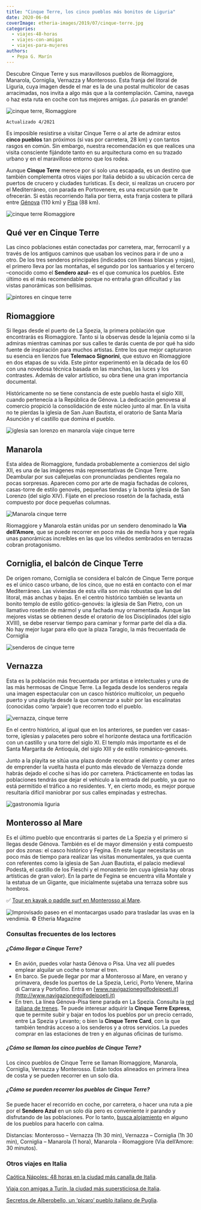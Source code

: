 ```yaml
---
title: "Cinque Terre, los cinco pueblos más bonitos de Liguria"
date: 2020-06-04
coverImage: etheria-images/2019/07/cinque-terre.jpg
categories: 
  - viajes-48-horas
  - viajes-con-amigas
  - viajes-para-mujeres
authors: 
  - Pepa G. Marín
---
```


Descubre Cinque Terre y sus maravillosos pueblos de Riomaggiore, Manarola, Corniglia, Vernazza y Monterosso. Esta franja del litoral de Liguria, cuya imagen desde el mar es la de una postal multicolor de casas arracimadas, nos invita a algo más que a la contemplación. Camina, navega o haz esta ruta en coche con tus mejores amigas. ¡Lo pasarás en grande!

![cinque terre, Riomaggiore](etheria-images/2019/07/viaje-mujeres-Cinque-Terre-Riomaggiore.jpg "Riomaggiore vista desde el puerto. © Etheria Magazine")

```
Actualizado 4/2021
```

Es imposible resistirse a visitar Cinque Terre o al arte de admirar estos **cinco 
pueblos** tan próximos (si vas por carretera, 28 km) y con tantos rasgos en común. Sin 
embargo, nuestra recomendación es que realices una visita consciente fijándote tanto en 
su arquitectura como en su trazado urbano y en el maravilloso entorno que los rodea. 

Aunque **Cinque Terre** merece por sí solo una escapada, es un destino que también 
complementa otros viajes por Italia debido a su ubicación cerca de puertos de crucero y 
ciudades turísticas. Es decir, si realizas un crucero por el Mediterráneo, con parada en 
Portovenere, es una excursión que te ofrecerán. Si estás recorriendo Italia por tierra, 
esta franja costera te pillará entre [Génova](http://www.airport.genova.it) (110 km) y [Pisa](http://www.pisa-airport.com) 
(88 km). 

![cinque terre Riomaggiore](etheria-images/2019/07/cinque-terre-mujer.jpg "Mujer asomada a una ventana en Riomaggiore. © Etheria Magazine")

## Qué ver en Cinque Terre

Las cinco poblaciones están conectadas por carretera, mar, ferrocarril y a través de los 
antiguos caminos que usaban los vecinos para ir de uno a otro. De los tres senderos 
principales (indicados con líneas blancas y rojas), el primero lleva por las montañas, 
el segundo por los santuarios y el tercero –conocido como el **Sendero azul**– es el que 
comunica los pueblos. Este último es el más recomendable porque no entraña gran 
dificultad y las vistas panorámicas son bellísimas. 

![pintores en cinque terre](etheria-images/2019/07/viaje-mujeres-Cinque-Terre-pintor.jpg "Los paisajes y pueblos de Cinque Terre inspiran a los artistas. © Etheria Magazine")

## Riomaggiore

Si llegas desde el puerto de La Spezia, la primera población que encontrarás es 
Riomaggiore. Tanto si la observas desde la lejanía como si la admiras mientras caminas 
por sus calles te darás cuenta de por qué ha sido fuente de inspiración para muchos 
artistas. Entre los que mejor capturaron su esencia en lienzos fue **Telemaco 
Signorini**, que estuvo en Riomaggiore en dos etapas de su vida. Este pintor experimentó 
en la década de los 60 con una novedosa técnica basada en las manchas, las luces y los 
contrastes. Además de valor artístico, su obra tiene una gran importancia documental. 

Históricamente no se tiene constancia de este pueblo hasta el siglo XIII, cuando 
pertenecía a la República de Génova. La dedicación genovesa al comercio propició la 
consolidación de este núcleo junto al mar. En la visita no te pierdas la iglesia de San 
Juan Bautista, el oratorio de Santa María Asunción y el castillo que domina el pueblo. 

![iglesia san lorenzo en manarola viaje cinque terre](etheria-images/2019/07/viaje-mujeres-cinque-terre-iglesia-manarola.jpg "Iglesia de San Lorenzo, en Manarola. © Etheria Magazine")

## Manarola

Esta aldea de Riomaggiore, fundada probablemente a comienzos del siglo XII, es una de 
las imágenes más representativas de Cinque Terre. Deambular por sus callejuelas con 
pronunciadas pendientes regala no pocas sorpresas. Aparecen como por arte de magia 
fachadas de colores, casas-torre de estilo genovés, pequeñas tiendas y la bonita iglesia 
de San Lorenzo (del siglo XIV). Fíjate en el precioso rosetón de la fachada, está 
compuesto por doce pequeñas columnas. 

![Manarola cinque terre](etheria-images/2019/07/viaje-mujeres-cinque-terre-Manarola.jpg "Manarola. © Etheria Magazine")

Riomaggiore y Manarola están unidas por un sendero denominado la **Via dell’Amore**, que 
se puede recorrer en poco más de media hora y que regala unas panorámicas increíbles en 
las que los viñedos sembrados en terrazas cobran protagonismo. 

## Corniglia, el balcón de Cinque Terre

De origen romano, Corniglia se considera el balcón de Cinque Terre porque es el único 
casco urbano, de los cinco, que no está en contacto con el mar Mediterráneo. Las 
viviendas de esta villa son más robustas que las del litoral, más anchas y bajas. En el 
centro histórico también se levanta un bonito templo de estilo gótico-genovés: la 
iglesia de San Pietro, con un llamativo rosetón de mármol y una fachada muy ornamentada. 
Aunque las mejores vistas se obtienen desde el oratorio de los Disciplinados (del siglo 
XVIII), se debe reservar tiempo para caminar y formar parte del día a día. No hay mejor 
lugar para ello que la plaza Taragio, la más frecuentada de Corniglia 

![senderos de cinque terre](etheria-images/2019/07/viaje-mujeres-cinque-terre-senderismo.jpg "Los senderos atraviesan los viñedos y regalan vistas impresionantes. © Etheria Magazine")

## Vernazza

Esta es la población más frecuentada por artistas e intelectuales y una de las más 
hermosas de Cinque Terre. La llegada desde los senderos regala una imagen espectacular 
con un casco histórico multicolor, un pequeño puerto y una playita desde la que comenzar 
a subir por las escalinatas (conocidas como ‘arpaie’) que recorren todo el pueblo. 

![vernazza, cinque terre](etheria-images/2019/07/vernazza-cinque-terre.jpg "Vernazza con su fortificación medieval.")

En el centro histórico, al igual que en los anteriores, se pueden ver casas-torre, 
iglesias y palacetes pero sobre el horizonte destaca una fortificación con un castillo y 
una torre del siglo XI. El templo más importante es el de Santa Margarita de Antioquía, 
del siglo XIII y de estilo románico-genovés. 

Junto a la playita se sitúa una plaza donde recobrar el aliento y comer antes de 
emprender la vuelta hasta el punto más elevado de Vernazza donde habrás dejado el coche 
si has ido por carretera. Prácticamente en todas las poblaciones tendrás que dejar el 
vehículo a la entrada del pueblo, ya que no está permitido el tráfico a no residentes. 
Y, en cierto modo, es mejor porque resultaría difícil maniobrar por sus calles empinadas 
y estrechas. 

![gastronomia liguria](etheria-images/2019/07/viaje-mujeres-cinque-terre-gastronomia.jpg "Gastronomía tradicional de Liguria. © Etheria Magazine")

## Monterosso al Mare

Es el último pueblo que encontrarás si partes de La Spezia y el primero si llegas desde 
Génova. También es el de mayor dimensión y está compuesto por dos zonas: el casco 
histórico y Fegina. En este lugar necesitarás un poco más de tiempo para realizar las 
visitas monumentales, ya que cuenta con referentes como la iglesia de San Juan Bautista, 
el palacio medieval Podestà, el castillo de los Fieschi y el monasterio (en cuya iglesia 
hay obras artísticas de gran valor). En la parte de Fegina se encuentra villa Montale y 
la estatua de un Gigante, que inicialmente sujetaba una terraza sobre sus hombros. 

✅ [Tour en kayak o paddle surf en Monterosso al 
Mare](https://www.civitatis.com/es/cinque-terre/?aid=10211). 

![](etheria-images/2019/07/cinque-terre-vinedos.jpg "Improvisado paseo en el montacargas usado para trasladar las uvas en la vendimia. © Etheria Magazine")

### Consultas frecuentes de los lectores

##### ¿Cómo llegar a Cinque Terre?

- En avión, puedes volar hasta Génova o Pisa. Una vez allí puedes emplear alquilar un coche o tomar el tren.
- En barco. Se puede llegar por mar a Monterosso al Mare, en verano y primavera, desde los puertos de La Spezia, Lerici, Porto Venere, Marina di Carrara y Portofino. Entra en [www.navigazionegolfodeipoeti.it](http://www.navigazionegolfodeipoeti.it)
- En tren. La línea Génova-Pisa tiene parada en La Spezia. Consulta la [red italiana de trenes](https://www.fsitaliane.it/content/fsitaliane/en.html). Te puede interesar adquirir la **Cinque Terre Express**, que te permite subir y bajar en todos los pueblos por un precio cerrado, entre La Spezia y Levanto; o bien la **Cinque Terre Card**, con la que también tendrás acceso a los senderos y a otros servicios. La puedes comprar en las estaciones de tren y en algunas oficinas de turismo.

##### ¿Cómo se llaman los cinco pueblos de Cinque Terre?

Los cinco pueblos de Cinque Terre se llaman Riomaggiore, Manarola, Corniglia, Vernazza y 
Monterosso. Están todos alineados en primera línea de costa y se pueden recorrer en un 
solo día. 

##### ¿Cómo se pueden recorrer los pueblos de Cinque Terre?

Se puede hacer el recorrido en coche, por carretera, o hacer una ruta a pie por el 
**Sendero Azul** en un solo día pero es conveniente ir parando y disfrutando de las 
poblaciones. Por lo tanto, [busca alojamiento](https://www.cinqueterre.it/es/hotel-list) 
en alguno de los pueblos para hacerlo con calma. 

Distancias: Monterosso – Vernazza (1h 30 min), Vernazza – Corniglia (1h 30 min), 
Corniglia – Manarola (1 hora), Manarola - Riomaggiore (Via dell’Amore: 30 minutos). 

### Otros viajes en Italia

[Caótica Nápoles: 48 horas en la ciudad más canalla de 
Italia](https://etheriamagazine.com/2020/09/04/que-ver-en-napoles-en-fin-de-semana/). 

[Viaja con amigas a Turín, la ciudad más supersticiosa de 
Italia](https://etheriamagazine.com/2019/12/16/que-ver-en-turin-en-un-viaje-con-amigas/). 

[Secretos de Alberobello, un ‘pícaro’ pueblo italiano de 
Puglia](https://etheriamagazine.com/2019/04/15/que-ver-alberobello-italia-unesco/).
